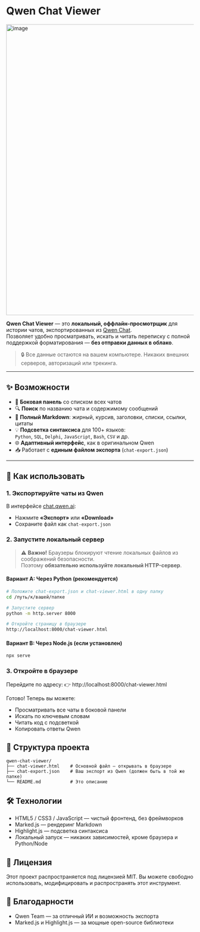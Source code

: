 # Qwen Chat Viewer

<img width="1121" height="781" alt="image" src="https://github.com/user-attachments/assets/417a27fc-58d1-48cb-ae5f-77175fb08cc1" />


**Qwen Chat Viewer** — это **локальный, оффлайн-просмотрщик** для истории чатов, экспортированных из [Qwen Chat](https://chat.qwen.ai).  
Позволяет удобно просматривать, искать и читать переписку с полной поддержкой форматирования — **без отправки данных в облако**.

> 🔒 Все данные остаются на вашем компьютере. Никаких внешних серверов, авторизаций или трекинга.

---

## ✨ Возможности

- 📁 **Боковая панель** со списком всех чатов  
- 🔍 **Поиск** по названию чата и содержимому сообщений  
- 💬 **Полный Markdown**: жирный, курсив, заголовки, списки, ссылки, цитаты  
- 💡 **Подсветка синтаксиса** для 100+ языков:  
  `Python`, `SQL`, `Delphi`, `JavaScript`, `Bash`, `CSV` и др.  
- 🌐 **Адаптивный интерфейс**, как в оригинальном Qwen  
- 📥 Работает с **единым файлом экспорта** (`chat-export.json`)

---

## 🚀 Как использовать

### 1. Экспортируйте чаты из Qwen

В интерфейсе [chat.qwen.ai](https://chat.qwen.ai):
- Нажмите **«Экспорт»** или **«Download»**
- Сохраните файл как `chat-export.json`

### 2. Запустите локальный сервер

> ⚠️ **Важно!** Браузеры блокируют чтение локальных файлов из соображений безопасности.  
> Поэтому **обязательно используйте локальный HTTP-сервер**.

#### Вариант A: Через Python (рекомендуется)

```bash
# Положите chat-export.json и chat-viewer.html в одну папку
cd /путь/к/вашей/папке

# Запустите сервер
python -m http.server 8000

# Откройте страницу в браузере
http://localhost:8000/chat-viewer.html
```
#### Вариант B: Через Node.js (если установлен)

```bash
npx serve
```
### 3. Откройте в браузере
Перейдите по адресу:
👉 http://localhost:8000/chat-viewer.html

Готово! Теперь вы можете:

- Просматривать все чаты в боковой панели
- Искать по ключевым словам
- Читать код с подсветкой
- Копировать ответы Qwen

## 📁 Структура проекта

```
qwen-chat-viewer/
├── chat-viewer.html    # Основной файл — открывать в браузере
├── chat-export.json    # Ваш экспорт из Qwen (должен быть в той же папке)
└── README.md           # Это описание
```
## 🛠 Технологии
- HTML5 / CSS3 / JavaScript — чистый фронтенд, без фреймворков
- Marked.js — рендеринг Markdown
- Highlight.js — подсветка синтаксиса
- Локальный запуск — никаких зависимостей, кроме браузера и Python/Node

## 📄 Лицензия
Этот проект распространяется под лицензией MIT.
Вы можете свободно использовать, модифицировать и распространять этот инструмент.

## 🙌 Благодарности
- Qwen Team — за отличный ИИ и возможность экспорта
- Marked.js и Highlight.js — за мощные open-source библиотеки



